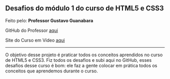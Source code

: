 ## Desafios do módulo 1 do curso de HTML5 e CSS3
Feito pelo: __Professor Gustavo Guanabara__

GitHub do Professor [aqui](https://github.com/gustavoguanabara)

Site do Curso em Vídeo [aqui](https://www.cursoemvideo.com/)

---

O objetivo desse projeto é praticar todos os conceitos aprendidos no curso de HTML5 e CSS3. Fiz todos os desafios e subi aqui no GitHub, esses desafios desse curso é bom: ele faz a gente colocar em prática todos os conceitos que aprendemos durante o curso.



